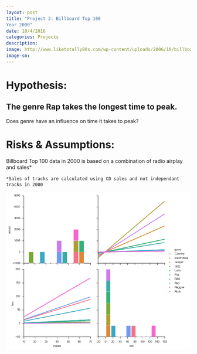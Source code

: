 ```yaml
---
layout: post
title: "Project 2: Billboard Top 100
Year 2000"
date: 10/4/2016
categories: Projects
description: 
image: http://www.liketotally80s.com/wp-content/uploads/2006/10/billboard-logo.jpg
image-sm:
---
```


# Hypothesis: 
       
## The genre Rap takes the longest time to peak.

Does genre have an influence on time it takes to peak?

# Risks & Assumptions: 

Billboard Top 100 data in 2000 is based on a combination of radio airplay and sales*
    
    *Sales of tracks are calculated using CD sales and not independant tracks in 2000


<img src='https://github.com/AndrewJeong89/AndrewJeong89.github.io/blob/master/_posts/download.png?raw=true' >

